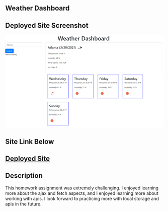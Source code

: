## Weather Dashboard

## Deployed Site Screenshot

![Weather Dashboard](https://github.com/jacksonpeak1/Weather-Dashboard/blob/main/screencapture-file-C-Users-Jacks-gt-homework-Weather-Dashboard-index-html-2021-03-30-23_34_54.png)

## Site Link Below 

## [Deployed Site](https://jacksonpeak1.github.io/Weather-Dashboard/)

## Description

This homework assignment was extremely challenging. I enjoyed learning more about the ajax and fetch aspects, and I enjoyed learning more about working with apis. I look forward to practicing more with local storage and apis in the future.
